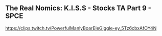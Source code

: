 ## The Real Nomics: K.I.S.S - Stocks TA Part 9 - SPCE

<https://clips.twitch.tv/PowerfulManlyBoarEleGiggle-ey_5Tz6cbxAfOY4N>
